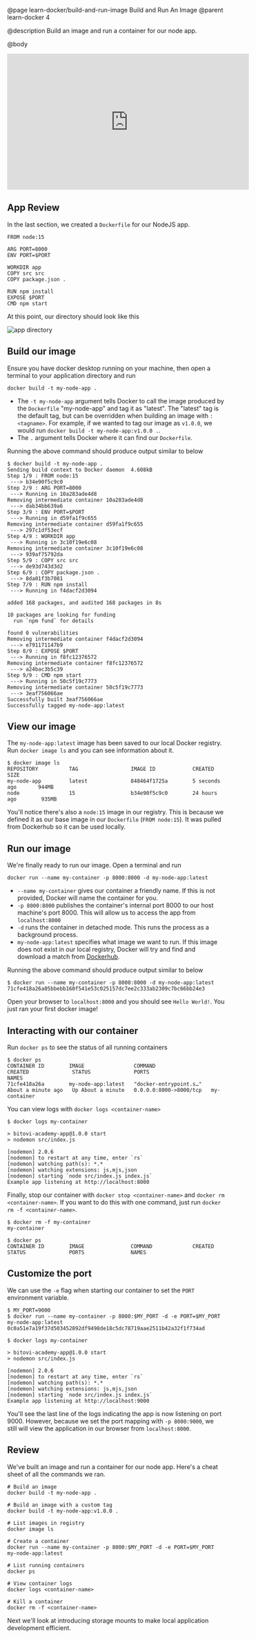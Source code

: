 @page learn-docker/build-and-run-image Build and Run An Image
@parent learn-docker 4

@description Build an image and run a container for our node app.

@body

<iframe width="560" height="315" src="https://youtu.be/sQ4TG6cfSfw" frameborder="0" allow="accelerometer; autoplay; encrypted-media; gyroscope; picture-in-picture" allowfullscreen></iframe>

## App Review
In the last section, we created a `Dockerfile` for our NodeJS app.
```
FROM node:15

ARG PORT=8000
ENV PORT=$PORT

WORKDIR app
COPY src src
COPY package.json .

RUN npm install
EXPOSE $PORT
CMD npm start
```
At this point, our directory should look like this

![app directory](../static/img/docker/4-build-and-run-image/app-directory.png)

## Build our image
Ensure you have docker desktop running on your machine, then open a terminal to your application directory and run
```
docker build -t my-node-app .
```
- The `-t my-node-app` argument tells Docker to call the image produced by the `Dockerfile` "my-node-app" and tag it as "latest". The "latest" tag is the default tag, but can be overridden when building an image with `:<tagname>`. For example, if we wanted to tag our image as `v1.0.0`, we would run `docker build -t my-node-app:v1.0.0 .`.
- The `.` argument tells Docker where it can find our `Dockerfile`.

Running the above command should produce output similar to below
```
$ docker build -t my-node-app .
Sending build context to Docker daemon  4.608kB
Step 1/9 : FROM node:15
 ---> b34e90f5c9c0
Step 2/9 : ARG PORT=8000
 ---> Running in 10a283ade4d8
Removing intermediate container 10a283ade4d8
 ---> dab34bb639a6
Step 3/9 : ENV PORT=$PORT
 ---> Running in d59fa1f9c655
Removing intermediate container d59fa1f9c655
 ---> 297c1df53ecf
Step 4/9 : WORKDIR app
 ---> Running in 3c10f19e6c08
Removing intermediate container 3c10f19e6c08
 ---> 939af75792da
Step 5/9 : COPY src src
 ---> de93d743d3d2
Step 6/9 : COPY package.json .
 ---> 8da01f3b7081
Step 7/9 : RUN npm install
 ---> Running in f4dacf2d3094

added 168 packages, and audited 168 packages in 8s

10 packages are looking for funding
  run `npm fund` for details

found 0 vulnerabilities
Removing intermediate container f4dacf2d3094
 ---> e791171147b9
Step 8/9 : EXPOSE $PORT
 ---> Running in f8fc12376572
Removing intermediate container f8fc12376572
 ---> a24bac3b5c39
Step 9/9 : CMD npm start
 ---> Running in 50c5f19c7773
Removing intermediate container 50c5f19c7773
 ---> 3eaf756066ae
Successfully built 3eaf756066ae
Successfully tagged my-node-app:latest
```

## View our image
The `my-node-app:latest` image has been saved to our local Docker registry. Run `docker image ls` and you can see information about it.
```
$ docker image ls
REPOSITORY          TAG                 IMAGE ID            CREATED             SIZE
my-node-app         latest              848464f1725a        5 seconds ago       944MB
node                15                  b34e90f5c9c0        24 hours ago        935MB
```
You'll notice there's also a `node:15` image in our registry. This is because we defined it as our base image in our `Dockerfile` (`FROM node:15`). It was pulled from Dockerhub so it can be used locally.

## Run our image
We're finally ready to run our image. Open a terminal and run
```
docker run --name my-container -p 8000:8000 -d my-node-app:latest
```
- `--name my-container` gives our container a friendly name. If this is not provided, Docker will name the container for you.
- `-p 8000:8000` publishes the container's internal port 8000 to our host machine's port 8000. This will allow us to access the app from `localhost:8000`
- `-d` runs the container in detached mode. This runs the process as a background process.
- `my-node-app:latest` specifies what image we want to run. If this image does not exist in our local registry, Docker will try and find and download a match from [Dockerhub](https://hub.docker.com/).

Running the above command should produce output similar to below
```
$ docker run --name my-container -p 8000:8000 -d my-node-app:latest
71cfe418a26a05bbebb160f541e53c025157dc7ee2c333ab2309c7bc66bb24e3
```
Open your browser to `localhost:8000` and you should see `Hello World!`. You just ran your first docker image!

## Interacting with our container
Run `docker ps` to see the status of all running containers
```
$ docker ps
CONTAINER ID        IMAGE                COMMAND                  CREATED              STATUS              PORTS                    NAMES
71cfe418a26a        my-node-app:latest   "docker-entrypoint.s…"   About a minute ago   Up About a minute   0.0.0.0:8000->8000/tcp   my-container
```
You can view logs with `docker logs <container-name>`
```
$ docker logs my-container

> bitovi-academy-app@1.0.0 start
> nodemon src/index.js

[nodemon] 2.0.6
[nodemon] to restart at any time, enter `rs`
[nodemon] watching path(s): *.*
[nodemon] watching extensions: js,mjs,json
[nodemon] starting `node src/index.js index.js`
Example app listening at http://localhost:8000
```
Finally, stop our container with `docker stop <container-name>` and `docker rm <container-name>`. If you want to do this with one command, just run `docker rm -f <container-name>`.
```
$ docker rm -f my-container
my-container

$ docker ps
CONTAINER ID        IMAGE               COMMAND             CREATED             STATUS              PORTS               NAMES

```

## Customize the port
We can use the `-e` flag when starting our container to set the `PORT` environment variable.
```
$ MY_PORT=9000
$ docker run --name my-container -p 8000:$MY_PORT -d -e PORT=$MY_PORT my-node-app:latest
0c0a51e7a19f37d503452892df9498de18c5dc78719aae2511b42a32f1f734ad

$ docker logs my-container

> bitovi-academy-app@1.0.0 start
> nodemon src/index.js

[nodemon] 2.0.6
[nodemon] to restart at any time, enter `rs`
[nodemon] watching path(s): *.*
[nodemon] watching extensions: js,mjs,json
[nodemon] starting `node src/index.js index.js`
Example app listening at http://localhost:9000
```
You'll see the last line of the logs indicating the app is now listening on port 9000. However, because we set the port mapping with `-p 8000:9000`, we still will view the application in our browser from `localhost:8000`.

## Review
We've built an image and run a container for our node app. Here's a cheat sheet of all the commands we ran.
```
# Build an image
docker build -t my-node-app .

# Build an image with a custom tag
docker build -t my-node-app:v1.0.0 .

# List images in registry
docker image ls

# Create a container
docker run --name my-container -p 8000:$MY_PORT -d -e PORT=$MY_PORT my-node-app:latest

# List running containers
docker ps

# View container logs
docker logs <container-name>

# Kill a container
docker rm -f <container-name>
```
Next we'll look at introducing storage mounts to make local application development efficient.